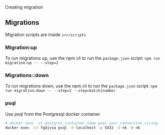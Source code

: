 
Creating migration
  
## Migrations

Migration scripts are inside `src/scripts`

### Migration:up

To run migrations up, use the npm cli to run the `package.json` script: `npm run migration:up -- --step=2`

### Migrations::down

To run migrations down, use the npm cli to run the `package.json` script: `npm run migration:down -- --step=2 --step=batch|number`

### psql

Use psql from the Postgresql docker container

```sh
# docker exec -it postgres_container_name psql your_connection_string
docker exec -it fg4jvsa psql -h localhost -p 5432 -U nk -W nk
```